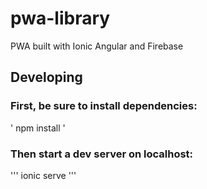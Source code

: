 # pwa-library
PWA built with Ionic Angular and Firebase


## Developing

### First, be sure to install dependencies:

' 
npm install 
'

### Then start a dev server on localhost:

''' 
ionic serve 
'''
